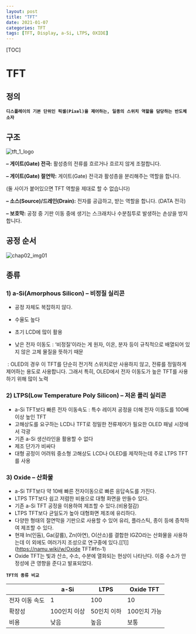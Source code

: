 ```yaml
---
layout: post
title: "TFT"
date: 2021-01-07
categories: TFT
tags: [TFT, Display, a-Si, LTPS, OXIDE]
---
```




[TOC]



# TFT



## 정의

**`디스플레이의 기본 단위인 픽셀(Pixel)을 제어하는, 일종의 스위치 역할을 담당하는 반도체 소자`**



## 구조

![tft_1_logo](http://blog.lgdisplay.com/lgdisplay/wp-content/uploads/2016/04/tft_1_logo.png)

**– 게이트(Gate) 전극:** 활성층의 전류를 흐르거나 흐르지 않게 조절합니다.

**– 게이트(Gate) 절연막:** 게이트(Gate) 전극과 활성층을 분리해주는 역할을 합니다.

(둘 사이가 붙어있으면 TFT 역할을 제대로 할 수 없습니다)

**– 소스(Source)/드레인(Drain):** 전자를 공급하고, 받는 역할을 합니다. (DATA 전극)

**– 보호막:** 공정 중 기판 이동 중에 생기는 스크래치나 수분침투로 발생하는 손상을 방지합니다.





## 공정 순서

![chap02_img01](http://blog.lgdisplay.com/lgdisplay/wp-content/uploads/2016/04/chap02_img01.gif)





## 종류

### 1) **a-Si(Amorphous Silicon) –** **비정질 실리콘**

+ 공정 자체도 복잡하지 않다.
+ 수율도 높다
+ 초기 LCD에 많이 활용

+ 낮은 전자 이동도 
  : ‘비정질’이라는 게 원자, 이온, 분자 등이 규칙적으로 배열되어 있지 않은 고체 물질을 뜻하기 때문

​       :  OLED의 경우 이 TFT를 단순히 전기적 스위치로만 사용하지 않고, 전류를 정밀하게 제어하는 용도로 사용합니다. 그래서 특히, OLED에서 전자 이동도가 높은 TFT를 사용하기 위해 많이 노력



### 2) **LTPS(Low Temperature Poly Silicon) –** **저온 폴리 실리콘**

* a-Si TFT보다 빠른 전자 이동속도
  : 특수 레이저 공정을 더해 전자 이동도를 100배 이상 높인 TFT
* 고해상도를 요구하는 LCD나 TFT로 정밀한 전류제어가 필요한 OLED 패널 시장에서 각광
* 기존 a-Si 생산라인을 활용할 수 없다
* 제조 단가가 비싸다
* 대형 공정이 어려워 중소형 고해상도 LCD나 OLED를 제작하는데 주로 LTPS TFT를 사용



### 3) **Oxide – 산화물**

* a-Si TFT보다 약 10배 빠른 전자이동으로 빠른 응답속도를 가진다.
* LTPS TFT보다 쉽고 저렴한 비용으로 대형 화면을 만들수 있다.
* 기존 a-Si TFT 공정을 이용하여 제조할 수 있다.(비용절감)
* LTPS TFT보다 균일도가 높아 대형화면 제조에 유리하다.
* 다양한 형태의 절연막을 기판으로 사용할 수 있어 유리, 플라스틱, 종이 등에 증착하여 제조할 수 있다.
* 현재 In(인듐), Ga(갈륨), Zn(아연), O(산소)를 결합한 IGZO라는 산화물을 사용하는데 이 외에도 여러가지 조성으로 연구중에 있다.[[1\]](https://namu.wiki/w/Oxide TFT#fn-1)
* Oxide TFT는 빛과 산소, 수소, 수분에 열화되는 현상이 나타난다. 이중 수소가 안정성에 큰 영향을 준다고 발표되었다.



**`TFT의 종류 비교`**

|                | a-Si         | LTPS        | Oxide TFT    |
| -------------- | ------------ | ----------- | ------------ |
| 전자 이동 속도 | 1            | 100         | 10           |
| 확장성         | 100인치 이상 | 50인치 이하 | 100인치 가능 |
| 비용           | 낮음         | 높음        | 보통         |

